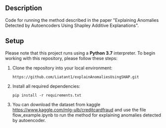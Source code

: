 ## Description
Code for running the method described in the paper "Explaining Anomalies Detected by Autoencoders Using Shapley Additive Explanations".

## Setup
Please note that this project runs using a **Python 3.7** interpreter. To begin working with this repository, please follow these steps:
1. Clone the repository into your local environment:
   ```
   https://github.com/Liatant1/explainAnomaliesUsingSHAP.git
   ```
2. Install all required dependencies:
    ```
    pip install -r requirements.txt
    ```
3. You can download the dataset from kaggle https://www.kaggle.com/mlg-ulb/creditcardfraud and use the 
   file flow_example.ipynb to run the method for explaining anomalies detected by autoencoder.
